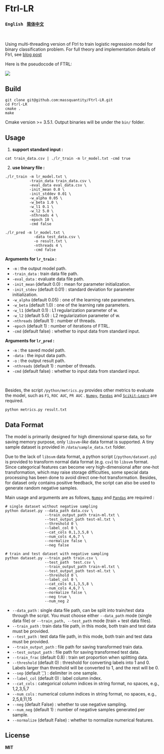 # Ftrl-LR

### `English`  &nbsp;  [`简体中文`](https://github.com/massquantity/Ftrl-LR/blob/master/README_zh.md)

<br>

Using multi-threading version of Ftrl to train logistic regression model for binary classification problem. For full theory and implementation details of Ftrl, see [blog post](https://www.cnblogs.com/massquantity/p/12693314.html)

Here is the pseudocode of FTRL: 

![](https://s1.ax1x.com/2020/05/12/YtmINn.png)




## Build

```shell
git clone git@github.com:massquantity/Ftrl-LR.git
cd Ftrl-LR
cmake .
make
```

Cmake version >= 3.5.1. Output binaries will be under the `bin/` folder.



## Usage

1.  **support standard input :**

```shell
cat train_data.csv | ./lr_train -m lr_model.txt -cmd true
```

2. **use binary file :**

```shell
./lr_train -m lr_model.txt \
           -train_data train_data.csv \
           -eval_data eval_data.csv \
           -init_mean 0.0 \
           -init_stddev 0.01 \
           -w_alpha 0.05 \
           -w_beta 1.0 \
           -w_l1 0.1 \
           -w_l2 5.0 \
           -nthreads 4 \
           -epoch 10 \
           -cmd false 
           
./lr_pred -m lr_model.txt \
             -data test_data.csv \
             -o result.txt \
             -nthreads 4 \
             -cmd false 
```

**Arguments for `lr_train` :**

+ `-m` : the output model path.
+ `-train_data` : train data file path.
+ `-eval_data` : evaluate data file path.
+ `-init_mean` (default 0.0) : mean for parameter initialization.
+ `-init_stdev` (default 0.01) : standard deviation for parameter initialization.
+ `-w_alpha` (default 0.05) : one of the learning rate parameters.
+ `-w_beta` (default 1.0) : one of the learning rate parameters.
+ `-w_l1` (default 0.1) : L1 regularization parameter of w.
+ `-w_l2` (default 5.0) : L2 regularization parameter of w.
+ `-nthreads` (default 1) : number of threads.
+ `-epoch` (default 1) : number of iterations of FTRL.
+ `-cmd` (default false) : whether to input data from standard input.



**Arguments for `lr_pred` :**

+ `-m` : the saved model path.
+ `-data` : the input data path.
+ `-o` : the output result path.
+ `-nthreads` (default 1) : number of threads.
+ `-cmd` (default false) : whether to input data from standard input.



<br>

Besides, the script `/python/metrics.py` provides other metrics to evaluate the model, such as `F1`, `ROC AUC`, `PR AUC` . [`Numpy`](https://numpy.org/),  [`Pandas`](https://pandas.pydata.org/) and [`Scikit-Learn`](<https://scikit-learn.org/>) are required.

```shell
python metrics.py result.txt
```


## Data Format

The model is primarily designed for high dimensional sparse data, so for saving memory purpose,  only `libsvm`*-like* data format is supported.  A tiny sample dataset is provided in `/data/sample_data.txt` folder.

Due to the lack of `libsvm` data format, a python script (`/python/dataset.py`) is provided to transform normal data format (e.g. `csv`) to `libsvm` format. Since categorical features can become very high-dimensional after one-hot transformation, which may raise storage difficulties, some special data processing has been done to avoid direct one-hot transformation. Besides, for dataset only contains positive feedback, the script can also be used to generate random negative samples.

Main usage and arguments are as follows, [`Numpy`](https://numpy.org/) and [`Pandas`](https://pandas.pydata.org/) are required : 

```shell
# single dataset without negative sampling
python dataset.py --data_path data.csv \
                  --train_output_path train-ml.txt \
                  --test_output_path test-ml.txt \
                  --threshold 0 \
                  --label_col 0 \
                  --cat_cols 0,1,3,5,8 \
                  --num_cols 4,6,7 \
                  --normalize false \
                  --neg false
    
# train and test dataset with negative sampling
python dataset.py --train_path train.csv \
                  --test_path  test.csv \
                  --train_output_path train-ml.txt \
                  --test_output_path test-ml.txt \
                  --threshold 0 \
                  --label_col 0 \
                  --cat_cols 0,1,3,5,8 \
                  --num_cols 4,6,7 \
                  --normalize false \
                  --neg true \
                  --num_neg 2
```

+ `--data_path` :  single data file path, can be split into train/test data through the script. You must choose either `--data_path` mode (single data file) or `--train_path, --test_path` mode (train + test data files).
+ `--train_path` : train data file path, in this mode, both train and test data must be provided. 
+ `--test_path` : test data file path, in this mode, both train and test data must be provided. 
+ `--train_output_path` : file path for saving transformed train data.
+ `--test_output_path` : file path for saving transformed test data.
+ `--train_frac` (default 0.8) : train set proportion when splitting data.
+ `--threshold` (default 0) : threshold for converting labels into 1 and 0. Labels larger than threshold will be converted to 1, and the rest will be 0.
+ `--sep` (default ',') :  delimiter in one sample.
+ `--label_col` (default 0) : label column index.
+ `--cat_cols` : categorical column indices in string format, no spaces, e.g., 1,2,3,5,7
+ `--num_cols` : numerical column indices in string format, no spaces, e.g., 2,5,8,11,15
+ `--neg` (default False) : whether to use negative sampling.
+ `--num_neg` (default 1) : number of negative samples generated per sample.
+ `--normalize` (default False) : whether to normalize numerical features.



## License

**MIT**

<br>
